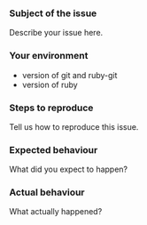 ### Subject of the issue
Describe your issue here.

### Your environment
* version of git and ruby-git
* version of ruby

### Steps to reproduce
Tell us how to reproduce this issue.

### Expected behaviour
What did you expect to happen?

### Actual behaviour
What actually happened?